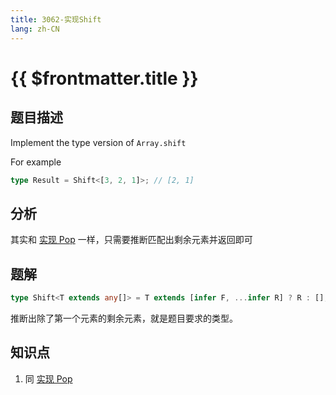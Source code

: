 ```yaml
---
title: 3062-实现Shift
lang: zh-CN
---
```


# {{ $frontmatter.title }}

## 题目描述

Implement the type version of `Array.shift`

For example

```typescript
type Result = Shift<[3, 2, 1]>; // [2, 1]
```

## 分析

其实和 [实现 Pop](/medium/16-实现Pop.md) 一样，只需要推断匹配出剩余元素并返回即可

## 题解

```ts
type Shift<T extends any[]> = T extends [infer F, ...infer R] ? R : [];
```

推断出除了第一个元素的剩余元素，就是题目要求的类型。

## 知识点

1. 同 [实现 Pop](/medium/16-实现Pop.md)
